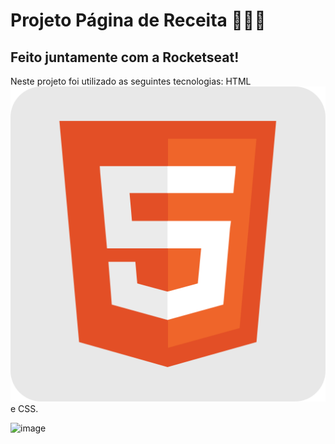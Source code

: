 # Projeto Página de Receita 🍪🧑‍🍳

<h2>Feito juntamente com a Rocketseat!</h2>
<p>Neste projeto foi utilizado as seguintes tecnologias: HTML <img alt="HTML" height="[Height]" width="[Width]" src="https://github.com/gui-bus/TechIcons/blob/main/Light/HTML.svg">
 e CSS.</p>

![image](https://github.com/user-attachments/assets/45159357-5d0d-462e-99ca-4729b549d5bb)

